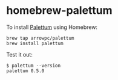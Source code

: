 # homebrew-palettum

To install [Palettum](https://github.com/arrowpc/palettum) using Homebrew:

    brew tap arrowpc/palettum
    brew install palettum

Test it out:

    $ palettum --version
    palettum 0.5.0
